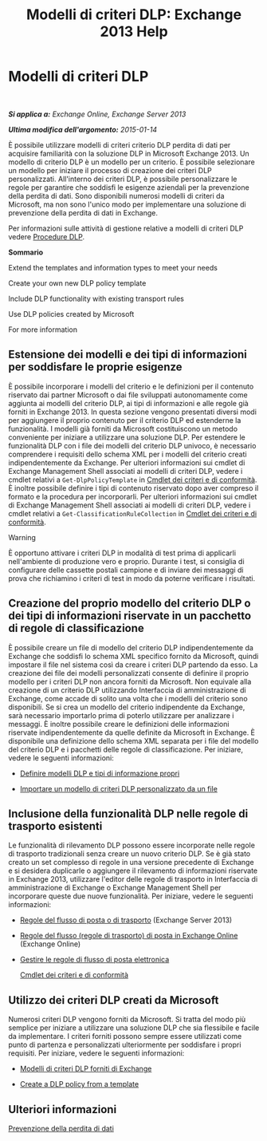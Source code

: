 ﻿---
title: 'Modelli di criteri DLP: Exchange 2013 Help'
TOCTitle: Modelli di criteri DLP
ms:assetid: c7b1a8e4-30d9-4409-85c5-f85ae023737d
ms:mtpsurl: https://technet.microsoft.com/it-it/library/JJ657730(v=EXCHG.150)
ms:contentKeyID: 50481644
ms.date: 05/22/2018
mtps_version: v=EXCHG.150
ms.translationtype: MT
---

# Modelli di criteri DLP

 

_**Si applica a:** Exchange Online, Exchange Server 2013_

_**Ultima modifica dell'argomento:** 2015-01-14_

È possibile utilizzare modelli di criteri criterio DLP perdita di dati per acquisire familiarità con la soluzione DLP in Microsoft Exchange 2013. Un modello di criterio DLP è un modello per un criterio. È possibile selezionare un modello per iniziare il processo di creazione dei criteri DLP personalizzati. All'interno dei criteri DLP, è possibile personalizzare le regole per garantire che soddisfi le esigenze aziendali per la prevenzione della perdita di dati. Sono disponibili numerosi modelli di criteri da Microsoft, ma non sono l'unico modo per implementare una soluzione di prevenzione della perdita di dati in Exchange.

Per informazioni sulle attività di gestione relative a modelli di criteri DLP vedere [Procedure DLP](dlp-procedures-exchange-2013-help.md).

**Sommario**

Extend the templates and information types to meet your needs

Create your own new DLP policy template

Include DLP functionality with existing transport rules

Use DLP policies created by Microsoft

For more information

## Estensione dei modelli e dei tipi di informazioni per soddisfare le proprie esigenze

È possibile incorporare i modelli del criterio e le definizioni per il contenuto riservato dai partner Microsoft o dai file sviluppati autonomamente come aggiunta ai modelli del criterio DLP, ai tipi di informazioni e alle regole già forniti in Exchange 2013. In questa sezione vengono presentati diversi modi per aggiungere il proprio contenuto per il criterio DLP ed estenderne la funzionalità. I modelli già forniti da Microsoft costituiscono un metodo conveniente per iniziare a utilizzare una soluzione DLP. Per estendere le funzionalità DLP con i file dei modelli del criterio DLP univoco, è necessario comprendere i requisiti dello schema XML per i modelli del criterio creati indipendentemente da Exchange. Per ulteriori informazioni sui cmdlet di Exchange Management Shell associati ai modelli di criteri DLP, vedere i cmdlet relativi a `Get-DlpPolicyTemplate` in [Cmdlet dei criteri e di conformità](https://technet.microsoft.com/it-it/library/dd298082\(v=exchg.150\)). È inoltre possibile definire i tipi di contenuto riservato dopo aver compreso il formato e la procedura per incorporarli. Per ulteriori informazioni sui cmdlet di Exchange Management Shell associati ai modelli di criteri DLP, vedere i cmdlet relativi a `Get-ClassificationRuleCollection` in [Cmdlet dei criteri e di conformità](https://technet.microsoft.com/it-it/library/dd298082\(v=exchg.150\)).


> [!WARNING]
> È opportuno attivare i criteri DLP in modalità di test prima di applicarli nell'ambiente di produzione vero e proprio. Durante i test, si consiglia di configurare delle cassette postali campione e di inviare dei messaggi di prova che richiamino i criteri di test in modo da poterne verificare i risultati.



## Creazione del proprio modello del criterio DLP o dei tipi di informazioni riservate in un pacchetto di regole di classificazione

È possibile creare un file di modello del criterio DLP indipendentemente da Exchange che soddisfi lo schema XML specifico fornito da Microsoft, quindi impostare il file nel sistema così da creare i criteri DLP partendo da esso. La creazione dei file dei modelli personalizzati consente di definire il proprio modello per i criteri DLP non ancora forniti da Microsoft. Non equivale alla creazione di un criterio DLP utilizzando Interfaccia di amministrazione di Exchange, come accade di solito una volta che i modelli del criterio sono disponibili. Se si crea un modello del criterio indipendente da Exchange, sarà necessario importarlo prima di poterlo utilizzare per analizzare i messaggi. È inoltre possibile creare le definizioni delle informazioni riservate indipendentemente da quelle definite da Microsoft in Exchange. È disponibile una definizione dello schema XML separata per i file del modello del criterio DLP e i pacchetti delle regole di classificazione. Per iniziare, vedere le seguenti informazioni:

  -  
    [Definire modelli DLP e tipi di informazione propri](define-your-own-dlp-templates-and-information-types-exchange-2013-help.md)

  -  
    [Importare un modello di criteri DLP personalizzato da un file](import-a-custom-dlp-policy-template-from-a-file-exchange-2013-help.md)

## Inclusione della funzionalità DLP nelle regole di trasporto esistenti

Le funzionalità di rilevamento DLP possono essere incorporate nelle regole di trasporto tradizionali senza creare un nuovo criterio DLP. Se è già stato creato un set complesso di regole in una versione precedente di Exchange e si desidera duplicarle o aggiungere il rilevamento di informazioni riservate in Exchange 2013, utilizzare l'editor delle regole di trasporto in Interfaccia di amministrazione di Exchange o Exchange Management Shell per incorporare queste due nuove funzionalità. Per iniziare, vedere le seguenti informazioni:

  -  
    [Regole del flusso di posta o di trasporto](mail-flow-rules-transport-rules-in-exchange-2013-exchange-2013-help.md) (Exchange Server 2013)

  -  
    [Regole del flusso (regole di trasporto) di posta in Exchange Online](https://technet.microsoft.com/it-it/library/jj919238\(v=exchg.150\)) (Exchange Online)

  -  
    [Gestire le regole di flusso di posta elettronica](manage-mail-flow-rules-exchange-2013-help.md)
    
    [Cmdlet dei criteri e di conformità](https://technet.microsoft.com/it-it/library/dd298082\(v=exchg.150\))

## Utilizzo dei criteri DLP creati da Microsoft

Numerosi criteri DLP vengono forniti da Microsoft. Si tratta del modo più semplice per iniziare a utilizzare una soluzione DLP che sia flessibile e facile da implementare. I criteri forniti possono sempre essere utilizzati come punto di partenza e personalizzati ulteriormente per soddisfare i propri requisiti. Per iniziare, vedere le seguenti informazioni:

  - [Modelli di criteri DLP forniti di Exchange](dlp-policy-templates-supplied-in-exchange-exchange-2013-help.md)

  - [Create a DLP policy from a template](how-to-new-dlp-data-loss-prevention-policy-template.md)

## Ulteriori informazioni

[Prevenzione della perdita di dati](technical-overview-of-dlp-data-loss-prevention-in-exchange.md)

